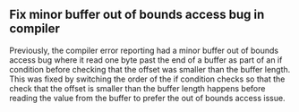 ## Fix minor buffer out of bounds access bug in compiler

Previously, the compiler error reporting had a minor buffer out of bounds access bug where it read one byte past the end of a buffer as part of an if condition before checking that the offset was smaller than the buffer length. This was fixed by switching the order of the if condition checks so that the check that the offset is smaller than the buffer length happens before reading the value from the buffer to prefer the out of bounds access issue.

